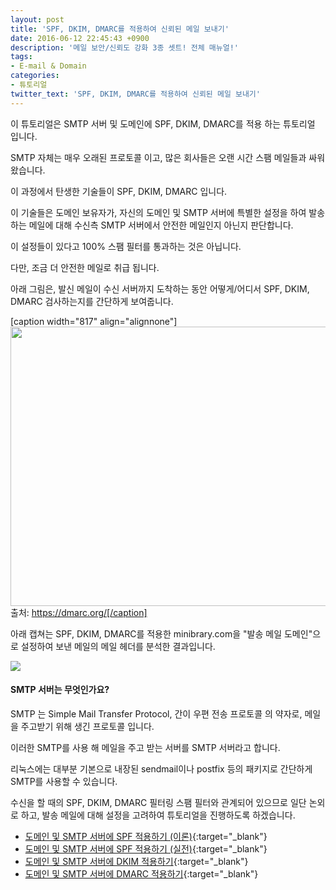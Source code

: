 ```yaml
---
layout: post
title: 'SPF, DKIM, DMARC를 적용하여 신뢰된 메일 보내기'
date: 2016-06-12 22:45:43 +0900
description: '메일 보안/신뢰도 강화 3종 셋트! 전체 매뉴얼!'
tags:
- E-mail & Domain
categories:
- 튜토리얼
twitter_text: 'SPF, DKIM, DMARC를 적용하여 신뢰된 메일 보내기'
---
```


이 튜토리얼은 SMTP 서버 및 도메인에 SPF, DKIM, DMARC를 적용 하는 튜토리얼 입니다.

SMTP 자체는 매우 오래된 프로토콜 이고, 많은 회사들은 오랜 시간 스팸 메일들과 싸워왔습니다.

이 과정에서 탄생한 기술들이 SPF, DKIM, DMARC 입니다.

이 기술들은 도메인 보유자가, 자신의 도메인 및 SMTP 서버에 특별한 설정을 하여 발송하는 메일에 대해 수신측 SMTP 서버에서 안전한 메일인지 아닌지 판단합니다.

이 설정들이 있다고 100% 스팸 필터를 통과하는 것은 아닙니다.

다만, 조금 더 안전한 메일로 취급 됩니다.

아래 그림은, 발신 메일이 수신 서버까지 도착하는 동안 어떻게/어디서 SPF, DKIM, DMARC 검사하는지를 간단하게 보여줍니다.

[caption width="817" align="alignnone"]<a href="https://googledrive.com/host/0Bw2KEQNBe4nMZW91OWJNZ2lmX0k/mail-flow.jpg"><img src="https://googledrive.com/host/0Bw2KEQNBe4nMZW91OWJNZ2lmX0k/mail-flow.jpg" width="817" height="447" class /></a> 출처: https://dmarc.org/[/caption]

아래 캡쳐는 SPF, DKIM, DMARC를 적용한 minibrary.com을 "발송 메일 도메인"으로 설정하여 보낸 메일의 메일 헤더를 분석한 결과입니다.

<a href="https://googledrive.com/host/0Bw2KEQNBe4nMZW91OWJNZ2lmX0k/img2016-0517-001.png" data-lightbox=""><img src="https://googledrive.com/host/0Bw2KEQNBe4nMZW91OWJNZ2lmX0k/img2016-0517-001.png"></a>


#### SMTP 서버는 무엇인가요?

SMTP 는 Simple Mail Transfer Protocol, 간이 우편 전송 프로토콜 의 약자로, 메일을 주고받기 위해 생긴 프로토콜 입니다.

이러한 SMTP를 사용 해 메일을 주고 받는 서버를 SMTP 서버라고 합니다.

리눅스에는 대부분 기본으로 내장된 sendmail이나 postfix 등의 패키지로 간단하게 SMTP를 사용할 수 있습니다.

수신을 할 때의 SPF, DKIM, DMARC 필터링 스팸 필터와 관계되어 있으므로 일단 논외로 하고, 발송 메일에 대해 설정을 고려하여 튜토리얼을 진행하도록 하겠습니다.

* [도메인 및 SMTP 서버에 SPF 적용하기 (이론)](/251){:target="_blank"}
* [도메인 및 SMTP 서버에 SPF 적용하기 (실전)](/252){:target="_blank"}
* [도메인 및 SMTP 서버에 DKIM 적용하기](/278){:target="_blank"}
* [도메인 및 SMTP 서버에 DMARC 적용하기](/253){:target="_blank"}
